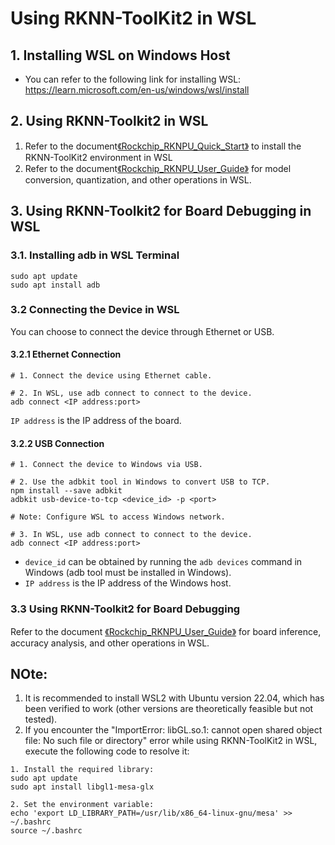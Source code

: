 # Using RKNN-ToolKit2 in WSL

## 1. Installing WSL on Windows Host
- You can refer to the following link for installing WSL: https://learn.microsoft.com/en-us/windows/wsl/install

## 2. Using RKNN-Toolkit2 in WSL
1. Refer to the document[《Rockchip_RKNPU_Quick_Start》](https://github.com/airockchip/rknn-toolkit2/blob/master/doc/01_Rockchip_RKNPU_Quick_Start_RKNN_SDK_V2.0.0beta0_EN.pdf) to install the RKNN-ToolKit2 environment in WSL
2. Refer to the document[《Rockchip_RKNPU_User_Guide》](https://github.com/airockchip/rknn-toolkit2/blob/master/doc/02_Rockchip_RKNPU_User_Guide_RKNN_SDK_V2.0.0beta0_EN.pdf) for model conversion, quantization, and other operations in WSL.

## 3. Using RKNN-Toolkit2 for Board Debugging in WSL

### 3.1. Installing adb in WSL Terminal
```
sudo apt update
sudo apt install adb
```

### 3.2 Connecting the Device in WSL
You can choose to connect the device through Ethernet or USB.

#### 3.2.1 Ethernet Connection
```
# 1. Connect the device using Ethernet cable.

# 2. In WSL, use adb connect to connect to the device.
adb connect <IP address:port>
```
`IP address` is the IP address of the board.


#### 3.2.2 USB Connection
```
# 1. Connect the device to Windows via USB.

# 2. Use the adbkit tool in Windows to convert USB to TCP.
npm install --save adbkit
adbkit usb-device-to-tcp <device_id> -p <port>

# Note: Configure WSL to access Windows network.

# 3. In WSL, use adb connect to connect to the device.
adb connect <IP address:port>
```
- `device_id` can be obtained by running the `adb devices` command in Windows (adb tool must be installed in Windows).
- `IP address` is the IP address of the Windows host.

### 3.3 Using RKNN-Toolkit2 for Board Debugging
Refer to the document [《Rockchip_RKNPU_User_Guide》](https://github.com/airockchip/rknn-toolkit2/blob/master/doc/02_Rockchip_RKNPU_User_Guide_RKNN_SDK_V2.0.0beta0_EN.pdf) for board inference, accuracy analysis, and other operations in WSL.



## NOte:
1. It is recommended to install WSL2 with Ubuntu version 22.04, which has been verified to work (other versions are theoretically feasible but not tested).
2. If you encounter the "ImportError: libGL.so.1: cannot open shared object file: No such file or directory" error while using RKNN-ToolKit2 in WSL, execute the following code to resolve it:
```
1. Install the required library:
sudo apt update
sudo apt install libgl1-mesa-glx

2. Set the environment variable:
echo 'export LD_LIBRARY_PATH=/usr/lib/x86_64-linux-gnu/mesa' >> ~/.bashrc
source ~/.bashrc
```
